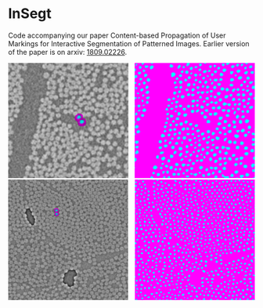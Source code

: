 # InSegt

Code accompanying our paper Content-based Propagation of User Markings for Interactive Segmentation of Patterned Images. Earlier version of the paper is on arxiv: [1809.02226](https://arxiv.org/pdf/1809.02226.pdf).

<img src="/images/glass_example.png" width="700">

<img src="/images/carbon_example.png" width="700">
